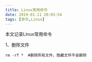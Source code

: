 ```yaml
---
title: Linux常用命令
date: 2019-01-11 20:03:54
tags: [命令,Linux]
---
```


本文记录Linux常用命令

1、删除文件

```
rm -rf *  #删除所有文件，隐藏文件不会删除 
```

